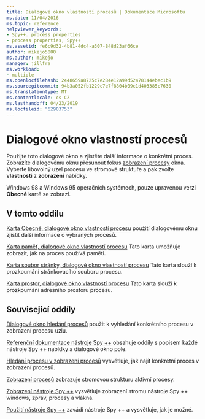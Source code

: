 ```yaml
---
title: Dialogové okno vlastností procesů | Dokumentace Microsoftu
ms.date: 11/04/2016
ms.topic: reference
helpviewer_keywords:
- Spy++. process properties
- process properties, Spy++
ms.assetid: fe6c9d32-4b81-4dc4-a307-848d23af66ce
author: mikejo5000
ms.author: mikejo
manager: jillfra
ms.workload:
- multiple
ms.openlocfilehash: 2448659a8725c7e284e12a99d52478144ebec1b9
ms.sourcegitcommit: 94b3a052fb1229c7e7f8804b09c1d403385c7630
ms.translationtype: MT
ms.contentlocale: cs-CZ
ms.lasthandoff: 04/23/2019
ms.locfileid: "62903753"
---
```

# <a name="process-properties-dialog-box"></a>Dialogové okno vlastností procesů
Použijte toto dialogové okno a zjistěte další informace o konkrétní proces. Zobrazíte dialogovému oknu přesunout fokus [zobrazení procesy](../debugger/processes-view.md) okna. Vyberte libovolný uzel procesu ve stromové struktuře a pak zvolte **vlastnosti** z **zobrazení** nabídky.

 Windows 98 a Windows 95 operačních systémech, pouze upravenou verzi **Obecné** kartě se zobrazí.

## <a name="in-this-section"></a>V tomto oddílu
 [Karta Obecné, dialogové okno vlastností procesu](../debugger/general-tab-thread-properties-dialog-box.md) použití dialogovému oknu zjistit další informace o vybraných procesů.

 [Karta paměť, dialogové okno vlastností procesu](../debugger/memory-tab-process-properties-dialog-box.md) Tato karta umožňuje zobrazit, jak na proces používá paměti.

 [Karta soubor stránky, dialogové okno vlastností procesu](../debugger/page-file-tab-process-properties-dialog-box.md) Tato karta slouží k prozkoumání stránkovacího souboru procesu.

 [Karta prostor, dialogové okno vlastností procesu](../debugger/space-tab-process-properties-dialog-box.md) Tato karta slouží k prozkoumání adresního prostoru procesu.

## <a name="related-sections"></a>Související oddíly
 [Dialogové okno hledání procesů](../debugger/process-search-dialog-box.md) použit k vyhledání konkrétního procesu v zobrazení procesu uzlu.

 [Referenční dokumentace nástroje Spy ++](../debugger/spy-increment-reference.md) obsahuje oddíly s popisem každé nástroje Spy ++ nabídky a dialogové okno pole.

 [Hledání procesu v zobrazení procesů](../debugger/how-to-search-for-a-process-in-processes-view.md) vysvětluje, jak najít konkrétní proces v zobrazení procesů.

 [Zobrazení procesů](../debugger/processes-view.md) zobrazuje stromovou strukturu aktivní procesy.

 [Zobrazení nástroje Spy ++](../debugger/spy-increment-views.md) vysvětluje zobrazení stromu nástroje Spy ++ windows, zpráv, procesy a vlákna.

 [Použití nástroje Spy ++](../debugger/using-spy-increment.md) zavádí nástroje Spy ++ a vysvětluje, jak je možné.
